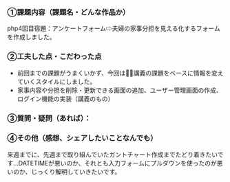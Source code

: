 ### ①課題内容（課題名・どんな作品か）
php4回目宿題：アンケートフォーム⇨夫婦の家事分担を見える化するフォームを作成しました。


### ②工夫した点・こだわった点
* 前回までの課題がうまくいかず、今回は講義の課題をベースに情報を変えていくスタイルにしました。
* 家事内容や分担を削除・更新できる画面の追加、ユーザー管理画面の作成、ログイン機能の実装（講義のもの）

### ③質問・疑問（あれば）：

### ④その他（感想、シェアしたいことなんでも）
来週までに、先週まで取り組んでいたガントチャート作成までたどり着きたいです…DATETIMEが悪いのか、それとも入力フォームにプルダウンを使ったのが悪いのか、じっくり解明していきたいです。